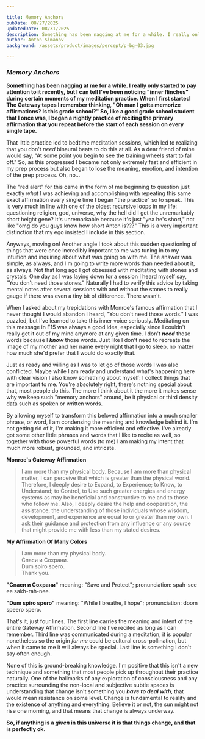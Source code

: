 ```yaml
---

title: Memory Anchors
pubDate: 08/27/2025
updatedDate: 08/31/2025
description: Something has been nagging at me for a while. I really only started to pay attention to it recently, but I can tell I've been noticing "inner flinches" during certain moments of my meditation practice. When I first started The Gateway tapes I remember thinking, "Oh man I gotta memorize affirmations? Is this grade school?" So, like a good grade school student that I once was, I began a nightly practice of reciting the primary affirmation that you repeat before the start of each session on every single tape.
author: Anton Simanov
background: /assets/product/images/percept/p-bg-03.jpg

---
```


### *Memory Anchors*

**Something has been nagging at me for a while. I really only started to pay attention to it recently, but I can tell I've been noticing "inner flinches" during certain moments of my meditation practice. When I first started The Gateway tapes I remember thinking, "Oh man I gotta memorize affirmations? Is this grade school?" So, like a good grade school student that I once was, I began a nightly practice of reciting the primary affirmation that you repeat before the start of each session on every single tape.**

That little practice led to bedtime meditation sessions, which led to realizing that you don't *need* binaural beats to do this at all. As a dear friend of mine would say, "At some point you begin to see the training wheels start to fall off." So, as this progressed I became not only extremely fast and efficient in my prep process but also began to lose the meaning, emotion, and intention of the prep process. Oh, no...

The "red alert" for this came in the form of me beginning to question just exactly *what* I was achieving and accomplishing with repeating this same exact affirmation every single time I began "the practice" so to speak. This is very much in line with one of the oldest recursive loops in my life: questioning religion, god, universe, why the hell did I get the unremarkably short height gene? It's unremarkable because it's just "yea he's short," not like "omg do you guys know how short Anton is???" This is a very important distinction that my ego insisted I include in this section.

Anyways, moving on! Another angle I took about this sudden questioning of things that were once incredibly important to me was tuning in to my intuition and inquiring about what was going on with me. The answer was simple, as always, and I'm going to write more words than needed about it, as always. Not that long ago I got obsessed with meditating with stones and crystals. One day as I was laying down for a session I heard myself say, "You don't need those stones." Naturally I had to verify this advice by taking mental notes after several sessions with and without the stones to really gauge if there was even a tiny bit of difference. There wasn't.

When I asked about my trepidations with Monroe's famous affirmation that I never thought I would abandon I heard, "You don't need those words." I was puzzled, but I've learned to take this inner voice seriously. Meditating on this message in F15 was always a good idea, especially since I couldn't really get it out of my mind anymore at any given time. I don't ***need*** those words because I ***know*** those words. Just like I don't need to recreate the image of my mother and her name every night that I go to sleep, no matter how much she'd prefer that I would do exactly that.

Just as ready and willing as I was to let go of those words I was also conflicted. Maybe while I am ready and understand what's happening here with clear vision I also know something about myself: I collect things that are important to me. You're absolutely right, there's nothing special about that, most people do this. The more I think about it the more it makes sense why we keep such "memory anchors" around, be it physical or third density data such as spoken or written words.

By allowing myself to transform this beloved affirmation into a much smaller phrase, or word, I am condensing the meaning and knowledge behind it. I'm not getting rid of it, I'm making it more efficient and effective. I've already got some other little phrases and words that I like to recite as well, so together with those powerful words (to me) I am making my intent that much more robust, grounded, and intricate.

**Monroe's Gateway Affirmation**

> I am more than my physical body. Because I am more than physical matter, I can perceive that which is greater than the physical world. Therefore, I deeply desire to Expand, to Experience; to Know, to Understand; to Control, to Use such greater energies and energy systems as may be beneficial and constructive to me and to those who follow me. Also, I deeply desire the help and cooperation, the assistance, the understanding of those individuals whose wisdom, development, and experience are equal to or greater than my own. I ask their guidance and protection from any influence or any source that might provide me with less than my stated desires.

**My Affirmation Of Many Colors**

> I am more than my physical body. <br>
> Спаси и Сохрани. <br>
> Dum spiro spero. <br>
> Thank you.

**"Спаси и Сохрани"** meaning: "Save and Protect"; pronunciation: <span class="font-family--mono">spah-see ee sakh-rah-nee</span>.

**"Dum spiro spero"** meaning: "While I breathe, I hope"; pronunciation: <span class="font-family--mono">doom speero spero</span>.

That's it, just four lines. The first line carries the meaning and intent of the entire Gateway Affirmation. Second line I've recited as long as I can remember. Third line was communicated during a meditation, it is popular nonetheless so the origin *for me* could be cultural cross-pollination, but when it came to me it will always be special. Last line is something I don't say often enough.

None of this is ground-breaking knowledge. I'm positive that this isn't a new technique and something that most people pick up throughout their practice naturally. One of the hallmarks of any exploration of consciousness and any practice surrounding the non-local and subjective subtle spaces is understanding that change isn't something you ***have to deal with***, that would mean resistance on some level. Change is fundamental to reality and the existence of anything and everything. Believe it or not, the sun might not rise one morning, and that means that change is always underway.

**So, if anything is a *given* in this universe it is that things change, and that is perfectly ok.**